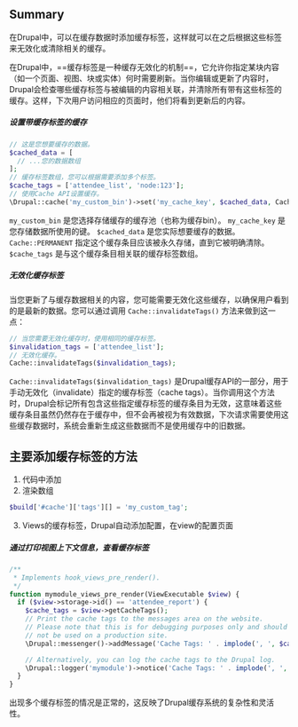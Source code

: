 ## Summary
在Drupal中，可以在缓存数据时添加缓存标签，这样就可以在之后根据这些标签来无效化或清除相关的缓存。

在Drupal中，==缓存标签是一种缓存无效化的机制==，它允许你指定某块内容（如一个页面、视图、块或实体）何时需要刷新。当你编辑或更新了内容时，Drupal会检查哪些缓存标签与被编辑的内容相关联，并清除所有带有这些标签的缓存。这样，下次用户访问相应的页面时，他们将看到更新后的内容。
##### 设置带缓存标签的缓存
```php
// 这是您想要缓存的数据。
$cached_data = [
  // ...您的数据数组
];
// 缓存标签数组，您可以根据需要添加多个标签。
$cache_tags = ['attendee_list', 'node:123'];
// 使用Cache API设置缓存。
\Drupal::cache('my_custom_bin')->set('my_cache_key', $cached_data, Cache::PERMANENT, $cache_tags);
```
`my_custom_bin` 是您选择存储缓存的缓存池（也称为缓存bin）。
`my_cache_key` 是您存储数据所使用的键。
`$cached_data` 是您实际想要缓存的数据。
`Cache::PERMANENT` 指定这个缓存条目应该被永久存储，直到它被明确清除。
`$cache_tags` 是与这个缓存条目相关联的缓存标签数组。
##### 无效化缓存标签
当您更新了与缓存数据相关的内容，您可能需要无效化这些缓存，以确保用户看到的是最新的数据。您可以通过调用 `Cache::invalidateTags()` 方法来做到这一点：
```php
// 当您需要无效化缓存时，使用相同的缓存标签。
$invalidation_tags = ['attendee_list'];
// 无效化缓存。
Cache::invalidateTags($invalidation_tags);
```
`Cache::invalidateTags($invalidation_tags)` 是Drupal缓存API的一部分，用于手动无效化（invalidate）指定的缓存标签（cache tags）。当你调用这个方法时，Drupal会标记所有包含这些指定缓存标签的缓存条目为无效，这意味着这些缓存条目虽然仍然存在于缓存中，但不会再被视为有效数据，下次请求需要使用这些缓存数据时，系统会重新生成这些数据而不是使用缓存中的旧数据。

## 主要添加缓存标签的方法
1. 代码中添加
2. 渲染数组
```php
$build['#cache']['tags'][] = 'my_custom_tag';
```
3.  Views的缓存标签，Drupal自动添加配置，在view的配置页面

##### 通过打印视图上下文信息，查看缓存标签
```php
/**
 * Implements hook_views_pre_render().
 */
function mymodule_views_pre_render(ViewExecutable $view) {
  if ($view->storage->id() == 'attendee_report') {
    $cache_tags = $view->getCacheTags();
    // Print the cache tags to the messages area on the website.
    // Please note that this is for debugging purposes only and should
    // not be used on a production site.
    \Drupal::messenger()->addMessage('Cache Tags: ' . implode(', ', $cache_tags));

    // Alternatively, you can log the cache tags to the Drupal log.
    \Drupal::logger('mymodule')->notice('Cache Tags: ' . implode(', ', $cache_tags));
  }
}
```
出现多个缓存标签的情况是正常的，这反映了Drupal缓存系统的复杂性和灵活性。